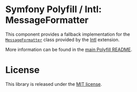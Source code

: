 Symfony Polyfill / Intl: MessageFormatter
=========================================

This component provides a fallback implementation for the
[`MessageFormatter`](http://php.net/manual/en/class.messageformatter.php) class provided
by the [Intl](http://php.net/intl) extension.

More information can be found in the
[main Polyfill README](https://github.com/symfony/polyfill/blob/master/README.md).

License
=======

This library is released under the [MIT license](LICENSE).
